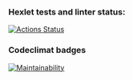 ### Hexlet tests and linter status:
[![Actions Status](https://github.com/HunterGan/frontend-project-11/workflows/hexlet-check/badge.svg)](https://github.com/HunterGan/frontend-project-11/actions)
### Codeclimat badges
[![Maintainability](https://api.codeclimate.com/v1/badges/fa162641132348a66666/maintainability)](https://codeclimate.com/github/HunterGan/frontend-project-11/maintainability)
